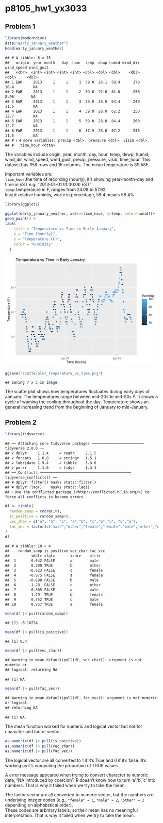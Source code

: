 p8105_hw1_yx3033
================

## Problem 1

``` r
library(moderndive)
data("early_january_weather")
head(early_january_weather)
```

    ## # A tibble: 6 × 15
    ##   origin  year month   day  hour  temp  dewp humid wind_dir wind_speed wind_gust
    ##   <chr>  <int> <int> <int> <int> <dbl> <dbl> <dbl>    <dbl>      <dbl>     <dbl>
    ## 1 EWR     2013     1     1     1  39.0  26.1  59.4      270      10.4         NA
    ## 2 EWR     2013     1     1     2  39.0  27.0  61.6      250       8.06        NA
    ## 3 EWR     2013     1     1     3  39.0  28.0  64.4      240      11.5         NA
    ## 4 EWR     2013     1     1     4  39.9  28.0  62.2      250      12.7         NA
    ## 5 EWR     2013     1     1     5  39.0  28.0  64.4      260      12.7         NA
    ## 6 EWR     2013     1     1     6  37.9  28.0  67.2      240      11.5         NA
    ## # ℹ 4 more variables: precip <dbl>, pressure <dbl>, visib <dbl>,
    ## #   time_hour <dttm>

The variables include origin, year, month, day, hour, temp, dewp, humid,
wind_dir, wind_speed, wind_gust, precip, pressure, visib, time_hour.
This dataset has 358 rows and 15 columns. The mean temperature is
39.58F.

Important variables are:  
`time_hour`:the time of recording (hourly), it’s showing year-month-day
and time in EST e.g. “2013-01-01 01:00:00 EST”  
`temp`: temperature in F, ranges from 24.08 to 57.92  
`humid`: relative humidity, worte in percentage, 59.4 means 59.4%

``` r
library(ggplot2)
```

``` r
ggplot(early_january_weather, aes(x=time_hour, y=temp, color=humid))+
geom_point() + 
labs(
    title = "Temperature vs Time in Early January",
    x = "Time (hourly)",
    y = "Temperature (F)",
    color = "Humidity"
  )
```

![](p8105_hw1_yx3033_files/figure-gfm/unnamed-chunk-3-1.png)<!-- -->

``` r
ggsave("scatterplot_temperature_vs_time.png")
```

    ## Saving 7 x 5 in image

The scatterplot shows how temperatures fluctuates during early days of
January. The temperatures range between mid-20s to mid-50s F. It shows a
cycle of waming the cooling throughout the day. Temperature shows an
general increasing trend from the beginning of January to mid-January.

## Problem 2

``` r
library(tidyverse)
```

    ## ── Attaching core tidyverse packages ──────────────────────── tidyverse 2.0.0 ──
    ## ✔ dplyr     1.1.4     ✔ readr     2.1.5
    ## ✔ forcats   1.0.0     ✔ stringr   1.5.1
    ## ✔ lubridate 1.9.4     ✔ tibble    3.3.0
    ## ✔ purrr     1.1.0     ✔ tidyr     1.3.1
    ## ── Conflicts ────────────────────────────────────────── tidyverse_conflicts() ──
    ## ✖ dplyr::filter() masks stats::filter()
    ## ✖ dplyr::lag()    masks stats::lag()
    ## ℹ Use the conflicted package (<http://conflicted.r-lib.org/>) to force all conflicts to become errors

``` r
df <- tibble(
  random_samp = rnorm(10),
  is_positive = random_samp>0,
  vec_char = c("a", "b", "c", "a","b", "c","a","b", "c","a"),
  fac_vec = factor(c("male","other","female","female","male","other","male","female","male","female"))
)
df
```

    ## # A tibble: 10 × 4
    ##    random_samp is_positive vec_char fac_vec
    ##          <dbl> <lgl>       <chr>    <fct>  
    ##  1      -0.642 FALSE       a        male   
    ##  2       0.300 TRUE        b        other  
    ##  3      -0.623 FALSE       c        female 
    ##  4      -0.875 FALSE       a        female 
    ##  5      -0.698 FALSE       b        male   
    ##  6      -1.28  FALSE       c        other  
    ##  7      -0.805 FALSE       a        male   
    ##  8       1.29  TRUE        b        female 
    ##  9       0.752 TRUE        c        male   
    ## 10       0.757 TRUE        a        female

``` r
mean(df |> pull(random_samp))  
```

    ## [1] -0.18224

``` r
mean(df |> pull(is_positive))  
```

    ## [1] 0.4

``` r
mean(df |> pull(vec_char))  
```

    ## Warning in mean.default(pull(df, vec_char)): argument is not numeric or
    ## logical: returning NA

    ## [1] NA

``` r
mean(df |> pull(fac_vec)) 
```

    ## Warning in mean.default(pull(df, fac_vec)): argument is not numeric or logical:
    ## returning NA

    ## [1] NA

The mean function worked for numeric and logical vector but not for
character and factor vector.

``` r
as.numeric(df |> pull(is_positive))
as.numeric(df |> pull(vec_char))
as.numeric(df |> pull(fac_vec))
```

The logical vector are all converted to 1 if it’s True and 0 if it’s
false. It’s working as it’s computing the proportion of TRUE values.

A error message appeared when trying to convert character to numeric
data, “NA introduced by coercion”. R doesn’t know how to turn
‘a’,‘b’,‘c’ into numbers. That is why it failed when we try to take the
mean.

The factor vector are all converted to numeric vector, but the numbers
are underlying integer codes (e.g., `"female" = 1`, `"male" = 2`,
`"other" = 3` depending on alphabetical order).  
These codes are arbitrary labels, so their mean has no meaningful
interpretation. That is why it failed when we try to take the mean.
